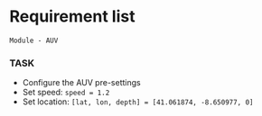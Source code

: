 # Requirement list


`Module - AUV`
### TASK
- Configure the AUV pre-settings
- Set speed: `speed = 1.2`
- Set location: `[lat, lon, depth] = [41.061874, -8.650977, 0]`
